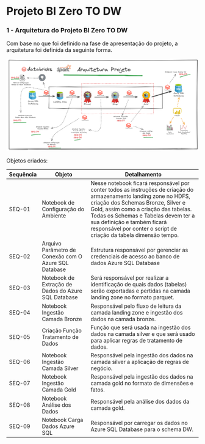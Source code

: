 # Projeto BI Zero TO DW

### 1 - Arquitetura do Projeto BI Zero TO DW

Com base no que foi definido na fase de apresentação do projeto, a arquitetura foi definida da seguinte forma.

![Image](./imagens/01_arquitetura_projeto.png)

Objetos criados:

|Sequência|Objeto|Detalhamento
|---|---|---|
| SEQ-01 | Notebook de Configuração do Ambiente | Nesse notebook ficará responsável por conter todos as instruções de criação do armazenamento landing zone no HDFS, criação dos Schemas Bronze, Silver e Gold, assim como a criação das tabelas. Todas os Schemas e Tabelas devem ter a sua definição e também ficará responsável por conter o script de criação da tabela dimensão tempo. |
| SEQ-02 | Arquivo Parâmetro de Conexão com O Azure SQL Database | Estrutura responsável por gerenciar as credenciais de acesso ao banco de dados Azure SQL Database |
| SEQ-03 | Notebook de Extração de Dados do Azure SQL Database | Será responsável por realizar a identificação de quais dados (tabelas) serão exportadas e pertidas na camada landing zone no formato parquet. |
| SEQ-04 | Notebook Ingestão Camada Bronze | Responsável pelo fluxo de leitura da camada landing zone e ingestão dos dados na camada bronze. |
| SEQ-05 | Criação Função Tratamento de Dados | Função que será usada na ingestão dos dados na camada silver e que será usado para aplicar regras de tratamento de dados. |
| SEQ-06 | Notebook Ingestão Camada Silver | Responsável pela ingestão dos dados na camada silver a aplicação de regras de negócio. |
| SEQ-07 | Notebook Ingestão Camada Gold | Responsável pela ingestão dos dados na camada gold no formato de dimensões e fatos. |
| SEQ-08 | Notebook Análise dos Dados | Responsável pela análise dos dados da camada gold. |
| SEQ-09 | Notebook Carga Dados Azure SQL | Responsável por carregar os dados no Azure SQL Database para o schema DW. |
